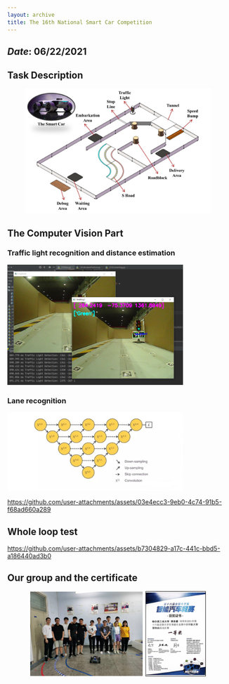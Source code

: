 ```yaml
---
layout: archive
title: The 16th National Smart Car Competition
---
```


## *Date*: 06/22/2021




## Task Description

<figure>
  <center>
    <img src="/news/smart_car_imgs/road.png">
  </center>
</figure>


## The Computer Vision Part


### Traffic light recognition and distance estimation


<img src="/news/smart_car_imgs/traffic_light.png" width="400"/>


### Lane recognition


<img src="/news/smart_car_imgs/Unet.png" width="400"/>


https://github.com/user-attachments/assets/03e4ecc3-9eb0-4c74-91b5-f68ad660a289

## Whole loop test


https://github.com/user-attachments/assets/b7304829-a17c-441c-bbd5-a186440ad3b0


## Our group and the certificate


<figure>
  <center>
    <img src="/news/smart_car_imgs/smart_car.png" width="400"/>
  </center>
</figure>


